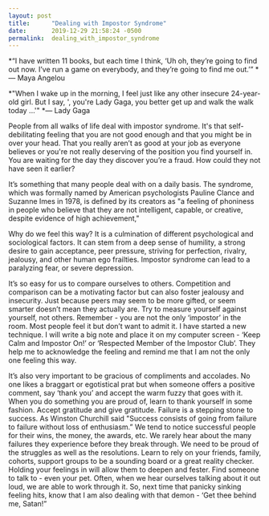 ```yaml
---
layout: post
title:      "Dealing with Impostor Syndrome"
date:       2019-12-29 21:58:24 -0500
permalink:  dealing_with_impostor_syndrome
---
```




*“I have written 11 books, but each time I think, ‘Uh oh, they’re going to find out now. I’ve run a game on everybody, and they’re going to find me out.’”  * — Maya Angelou

*"When I wake up in the morning, I feel just like any other insecure 24-year-old girl. But I say, ', you're Lady Gaga, you better  get up and walk the walk today ...'" *— Lady Gaga


People from all walks of life deal with impostor syndrome. It's that self-debilitating feeling that you are not good enough and that you might be in over your head. That you really aren’t as good at your job as everyone believes or you're not really deserving of the position you find yourself in. You are waiting for the day they discover you’re a fraud. How could they not have seen it earlier?

It’s something that many people deal with on a daily basis. The syndrome, which was formally named by American psychologists Pauline Clance and Suzanne Imes in 1978, is defined by its creators as "a feeling of phoniness in people who believe that they are not intelligent, capable, or creative, despite evidence of high achievement,"

Why do we feel this way?   It is a culmination of different psychological and sociological factors. It can stem from a deep sense of humility, a strong desire to gain acceptance, peer pressure, striving for perfection, rivalry, jealousy, and other human ego frailties.  Impostor syndrome can lead to a paralyzing fear, or severe depression. 

It’s so easy for us to compare ourselves to others. Competition and comparison can be a motivating factor but can also foster jealousy and insecurity. Just because peers may seem to be more gifted, or seem smarter doesn’t mean they actually are. Try to measure yourself against yourself, not others. 
Remember - you are not the only ‘impostor’ in the room. Most people feel it but don’t want to admit it. I have started a new technique. I will write a big note and place it on my computer screen - ‘Keep Calm and Impostor On!’ or ‘Respected Member of the Impostor Club’. They help me to acknowledge the feeling  and remind me that I am not the only one feeling this way.

It’s also very important to be gracious of compliments and accolades. No one likes a braggart or egotistical prat but when someone offers a positive comment, say ‘thank you’ and accept the warm fuzzy that goes with it. When you do something you are proud of, learn to thank yourself in some fashion. Accept gratitude and give gratitude.
Failure is a stepping stone to success. As Winston Churchill said "Success consists of going from failure to failure without loss of enthusiasm.”  We tend to notice successful people for their wins, the money, the awards, etc. We rarely hear about the many failures they experience before they break through. We need to be proud of the struggles as well as the resolutions.
Learn to rely on your friends, family, cohorts, support groups to be a sounding board or a great reality checker. Holding your feelings in will allow them to deepen and fester. Find someone to talk to - even your pet. Often, when we hear ourselves talking about it out loud, we are able to work through it. 
So, next time that panicky sinking feeling hits, know that I am also dealing with that demon - ‘Get thee behind me, Satan!”
 


